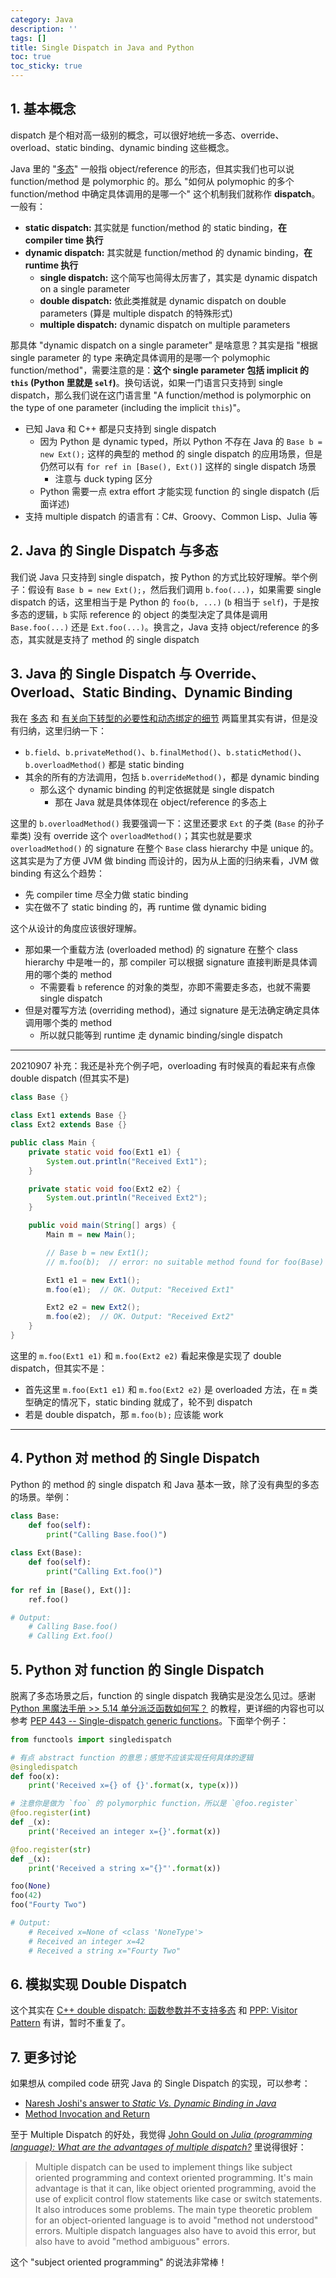 ```yaml
---
category: Java
description: ''
tags: []
title: Single Dispatch in Java and Python
toc: true
toc_sticky: true
---
```


## 1. 基本概念

dispatch 是个相对高一级别的概念，可以很好地统一多态、override、overload、static binding、dynamic binding 这些概念。

Java 里的 "[多态](/java/2009/03/27/polymorphism)" 一般指 object/reference 的形态，但其实我们也可以说 function/method 是 polymorphic 的。那么 "如何从 polymophic 的多个 function/method 中确定具体调用的是哪一个" 这个机制我们就称作 **dispatch**。一般有：

- **static dispatch:** 其实就是 function/method 的 static binding，**在 compiler time 执行**
- **dynamic dispatch:** 其实就是 function/method 的 dynamic binding，**在 runtime 执行**
  - **single dispatch:** 这个简写也简得太厉害了，其实是 dynamic dispatch on a single parameter
  - **double dispatch:** 依此类推就是 dynamic dispatch on double parameters (算是 multiple dispatch 的特殊形式)
  - **multiple dispatch:** dynamic dispatch on multiple parameters

那具体 "dynamic dispatch on a single parameter" 是啥意思？其实是指 "根据 single parameter 的 type 来确定具体调用的是哪一个 polymophic function/method"，需要注意的是：**这个 single parameter 包括 implicit 的 `this` (Python 里就是 `self`)**。换句话说，如果一门语言只支持到 single dispatch，那么我们说在这门语言里 "A function/method is polymorphic on the type of one parameter (including the implicit `this`)"。

- 已知 Java 和 C++ 都是只支持到 single dispatch
  - 因为 Python 是 dynamic typed，所以 Python 不存在 Java 的 `Base b = new Ext();` 这样的典型的 method 的 single dispatch 的应用场景，但是仍然可以有 `for ref in [Base(), Ext()]` 这样的 single dispatch 场景
    - 注意与 duck typing 区分
  - Python 需要一点 extra effort 才能实现 function 的 single dispatch (后面详述)
- 支持 multiple dispatch 的语言有：C#、Groovy、Common Lisp、Julia 等

## 2. Java 的 Single Dispatch 与多态

我们说 Java 只支持到 single dispatch，按 Python 的方式比较好理解。举个例子：假设有 `Base b = new Ext();`，然后我们调用 `b.foo(...)`，如果需要 single dispatch 的话，这里相当于是 Python 的 `foo(b, ...)` (`b` 相当于 `self`)，于是按多态的逻辑，`b` 实际 reference 的 object 的类型决定了具体是调用 `Base.foo(...)` 还是 `Ext.foo(...)`。换言之，Java 支持 object/reference 的多态，其实就是支持了 method 的 single dispatch

## 3. Java 的 Single Dispatch 与 Override、Overload、Static Binding、Dynamic Binding

我在 [多态](/java/2009/03/27/polymorphism) 和 [有关向下转型的必要性和动态绑定的细节](/java/2009/03/27/more-on-downcast-and-dynamic-binding) 两篇里其实有讲，但是没有归纳，这里归纳一下：

- `b.field`、`b.privateMethod()`、`b.finalMethod()`、`b.staticMethod()`、`b.overloadMethod()` 都是 static binding
- 其余的所有的方法调用，包括 `b.overrideMethod()`，都是 dynamic binding
  - 那么这个 dynamic binding 的判定依据就是 single dispatch
    - 那在 Java 就是具体体现在 object/reference 的多态上

这里的 `b.overloadMethod()` 我要强调一下：这里还要求 `Ext` 的子类 (`Base` 的孙子辈类) 没有 override 这个 `overloadMethod()`；其实也就是要求 `overloadMethod()` 的 signature 在整个 `Base` class hierarchy 中是 unique 的。这其实是为了方便 JVM 做 binding 而设计的，因为从上面的归纳来看，JVM 做 binding 有这么个趋势：

- 先 compiler time 尽全力做 static binding
- 实在做不了 static binding 的，再 runtime 做 dynamic biding

这个从设计的角度应该很好理解。

- 那如果一个重载方法 (overloaded method) 的 signature 在整个 class hierarchy 中是唯一的，那 compiler 可以根据 signature 直接判断是具体调用的哪个类的 method
  - 不需要看 `b` reference 的对象的类型，亦即不需要走多态，也就不需要 single dispatch
- 但是对覆写方法 (overriding method)，通过 signature 是无法确定确定具体调用哪个类的 method
  - 所以就只能等到 runtime 走 dynamic binding/single dispatch

-----
20210907 补充：我还是补充个例子吧，overloading 有时候真的看起来有点像 double dispatch (但其实不是)

```java
class Base {}

class Ext1 extends Base {}
class Ext2 extends Base {}

public class Main {
	private static void foo(Ext1 e1) {
		System.out.println("Received Ext1");
	}

	private static void foo(Ext2 e2) {
		System.out.println("Received Ext2");
	}

	public void main(String[] args) {
		Main m = new Main();

	    // Base b = new Ext1();
	    // m.foo(b);  // error: no suitable method found for foo(Base)

		Ext1 e1 = new Ext1();
		m.foo(e1);  // OK. Output: "Received Ext1"

		Ext2 e2 = new Ext2();
		m.foo(e2);  // OK. Output: "Received Ext2"
	}
}
```

这里的 `m.foo(Ext1 e1)` 和 `m.foo(Ext2 e2)` 看起来像是实现了 double dispatch，但其实不是：

- 首先这里 `m.foo(Ext1 e1)` 和 `m.foo(Ext2 e2)` 是 overloaded 方法，在 `m` 类型确定的情况下，static binding 就成了，轮不到 dispatch
- 若是 double dispatch，那 `m.foo(b);` 应该能 work

-----

## 4. Python 对 method 的 Single Dispatch

Python 的 method 的 single dispatch 和 Java 基本一致，除了没有典型的多态的场景。举例：

```python
class Base:
    def foo(self):
        print("Calling Base.foo()")
        
class Ext(Base):
    def foo(self):
        print("Calling Ext.foo()")
        
for ref in [Base(), Ext()]:
    ref.foo()

# Output:
    # Calling Base.foo()
    # Calling Ext.foo()
```

## 5. Python 对 function 的 Single Dispatch

脱离了多态场景之后，function 的 single dispatch 我确实是没怎么见过。感谢 [Python 黑魔法手册 >> 5.14 单分派泛函数如何写？](http://magic.iswbm.com/zh/latest/c05/c05_14.html) 的教程，更详细的内容也可以参考 [PEP 443 -- Single-dispatch generic functions](https://www.python.org/dev/peps/pep-0443/)。下面举个例子：

```python
from functools import singledispatch

# 有点 abstract function 的意思；感觉不应该实现任何具体的逻辑
@singledispatch
def foo(x):  
    print('Received x={} of {}'.format(x, type(x)))

# 注意你是做为 `foo` 的 polymorphic function，所以是 `@foo.register`
@foo.register(int)
def _(x):
    print('Received an integer x={}'.format(x))

@foo.register(str)
def _(x):
    print('Received a string x="{}"'.format(x))

foo(None)
foo(42)
foo("Fourty Two")

# Output:
    # Received x=None of <class 'NoneType'>
    # Received an integer x=42
    # Received a string x="Fourty Two"
```

## 6. 模拟实现 Double Dispatch

这个其实在 [C++ double dispatch: 函数参数并不支持多态](/c++/2015/04/26/cpp-double-dispatch) 和 [PPP: Visitor Pattern](http://yaoyao.codes/java/2014/06/24/digest-of-agile-software-development-ppp#ch28) 有讲，暂时不重复了。

## 7. 更多讨论

如果想从 compiled code 研究 Java 的 Single Dispatch 的实现，可以参考：

- [Naresh Joshi's answer to _Static Vs. Dynamic Binding in Java_](https://stackoverflow.com/a/54252812)
- [Method Invocation and Return](https://www.artima.com/underthehood/invocation.html)

至于 Multiple Dispatch 的好处，我觉得 [John Gould on _Julia (programming language): What are the advantages of multiple dispatch?_](https://www.quora.com/Julia-programming-language-What-are-the-advantages-of-multiple-dispatch/answer/John-Gould-6) 里说得很好：

> Multiple dispatch can be used to implement things like subject oriented programming and context oriented programming. It's main advantage is that it can, like object oriented programming, avoid the use of explicit control flow statements like case or switch statements. It also introduces some problems. The main type theoretic problem for an object-oriented language is to avoid "method not understood" errors. Multiple dispatch languages also have to avoid this error, but also have to avoid "method ambiguous" errors.

这个 "subject oriented programming" 的说法非常棒！